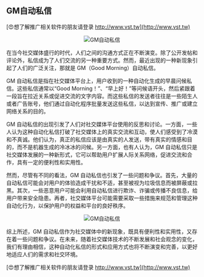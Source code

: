## **GM自动私信**

[😍想了解推广相关软件的朋友请登录 http://www.vst.tw](http://www.vst.tw)

 <center><img src="https://vst.tw/MP4/tuiguang/png/0.png" alt="GM自动私信"></center>

在当今社交媒体盛行的时代，人们之间的沟通方式正在不断演变。除了公开发帖和评论外，私信成为了人们交流的另一种重要方式。然而，最近出现的一种新现象引起了人们的广泛关注，那就是 GM（Good Morning）自动私信。

GM 自动私信是指在社交媒体平台上，用户收到的一种自动化生成的早晨问候私信。这些私信通常以“Good Morning！”、“早上好！”等问候语开头，然后紧跟着一段旨在拉近关系或促进交流的文字内容。而这些私信的发送者往往是一些陌生人或者广告账号，他们通过自动化程序批量发送这些私信，以达到宣传、推广或建立网络关系的目的。

GM 自动私信的出现引发了人们对社交媒体平台使用的反思和讨论。一方面，一些人认为这种自动化私信打破了社交媒体上的真实交流和互动，使人们感受到了冷漠和不真诚。他们认为，真正的私信应该是由真实的人发送，带有真实的情感和目的，而不是机器生成的冷冰冰的问候。另一方面，也有人认为，GM 自动私信只是社交媒体发展的一种新形式，它可以帮助用户扩展人际关系网络，促进交流和合作，具有一定的便利性和实用性。

然而，尽管有不同的看法，GM 自动私信也引发了一些问题和争议。首先，大量的自动私信可能会对用户的体验造成干扰和不适，甚至被视为垃圾信息而被屏蔽或拉黑。其次，一些恶意用户可能会利用自动私信进行欺诈、诈骗或传播不良信息，给用户带来安全隐患。再者，社交媒体平台可能需要采取一些措施来规范和管理这种自动化行为，以保护用户的权益和平台的良好秩序。

 <center><img src="https://vst.tw/MP4/tuiguang/png/8.png" alt="GM自动私信"></center>

综上所述，GM 自动私信作为社交媒体中的新现象，既具有便利性和实用性，又存在着一些问题和争议。在未来，随着社交媒体技术的不断发展和社会观念的变化，我们有理由相信，这种自动化私信的形式和应用方式也将不断演变和完善，以更好地适应人们的需求和社交环境。

[😍想了解推广相关软件的朋友请登录 http://www.vst.tw](http://www.vst.tw)



